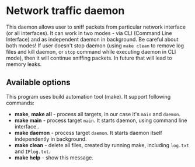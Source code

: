 Network traffic daemon
====

This daemon allows user to sniff packets from particular network interface (or all interfaces).
It can work in two modes - via CLI (Command Line Interface) and as independent daemon in background. Be careful about both modes! If user doesn't stop daemon (using ``make clean`` to remove log files and kill daemon, or ``stop`` command while executing daemon in CLI mode), then it will continue sniffing packets. In future that will lead to memory leaks.

Available options
----

This program uses build automation tool (make). It support following commands:
* **make**, **make all** - process all targets, in our case it's ``main`` and ``daemon``.
* **make main** - process target ``main``. It starts daemon, using command line interface..
* **make daemon** - process target ``daemon``. It starts daemon itself independently in background.
* **make clean** - delete all files, created by running make, including ``log.txt`` and ``IPlog.txt``.
* **make help** - show this message.
